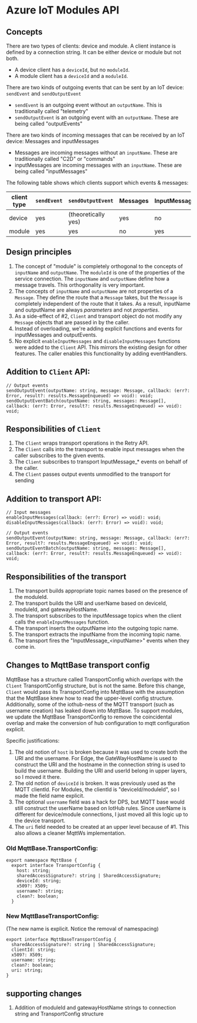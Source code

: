 # Azure IoT Modules API

## Concepts
There are two types of clients: device and module. A client instance is defined by a connection string.  It can be either device or module but not both.
* A device client has a `deviceId`, but no `moduleId`.
* A module client has a `deviceId` and a `moduleId`.

There are two kinds of outgoing events that can be sent by an IoT device: `sendEvent` and `sendOutputEvent`
* `sendEvent` is an outgoing event without an `outputName`.  This is traditionally called "telemetry"
* `sendOutputEvent` is an outgoing event with an `outputName`.  These are being called "outputEvents"

There are two kinds of incoming messages that can be received by an IoT device: Messages and inputMessages
* Messages are incoming messages without an `inputName`.  These are traditionally called "C2D" or "commands"
* inputMessages are incoming messages with an `inputName`.  These are being called "inputMessages"

The following table shows which clients support which events & messages:

| client type | `sendEvent` | `sendOutputEvent` | Messages | InputMessages |
|------------ | --------- | --------------- | -------- | ------------- |
| device | yes | (theoretically yes)  | yes | no |
| module | yes | yes | no | yes|

## Design principles
1. The concept of "module" is completely orthogonal to the concepts of `inputName` and `outputName`.  The `moduleId` is one of the properties of the service connection.  The `inputName` and `outputName` define how a message travels.  This orthogonality is very important.
2. The concepts of `inputName` and `outputName` are not properties of a `Message`.  They define the route that a `Message` takes, but the `Message` is completely independent of the route that it takes.  As a result, inputName and outputName are always _parameters_ and not _properties_.
3. As a side-effect of #2, `Client` and transport object do not modify any `Message` objects that are passed in by the caller.
4. Instead of overloading, we're adding explicit functions and events for inputMessages and outputEvents.
5. No explicit `enableInputMessages` and `disableInputMessages` functions were added to the `Client` API.  This mirrors the existing design for other features.  The caller enables this functionality by adding eventHandlers.

## Addition to `Client` API:

```
// Output events
sendOutputEvent(outputName: string, message: Message, callback: (err?: Error, result?: results.MessageEnqueued) => void): void;
sendOutputEventBatch(outputName: string, messages: Message[], callback: (err?: Error, result?: results.MessageEnqueued) => void): void;
```

## Responsibilities of `Client`
1. The `Client` wraps transport operations in the Retry API.
2. The `Client` calls into the transport to enable input messages when the caller subscribes to the given events.
3. The `Client` subscribes to transport InputMessage_* events on behalf of the caller.
4. The `Client` passes output events unmodified to the transport for sending


## Addition to transport API:

```
// Input messages
enableInputMessages(callback: (err?: Error) => void): void;
disableInputMessages(callback: (err?: Error) => void): void;

// Output events
sendOutputEvent(outputName: string, message: Message, callback: (err?: Error, result?: results.MessageEnqueued) => void): void;
sendOutputEventBatch(outputName: string, messages: Message[], callback: (err?: Error, result?: results.MessageEnqueued) => void): void;
```

## Responsibilities of the transport
1. The transport builds appropriate topic names based on the presence of the moduleId.
2. The transport builds the URI and userName based on deviceId, moduleId, and gatewayHostName.
3. The transport subscribes to the inputMessage topics when the client calls the `enableInputMessages` function.
3. The transport inserts the outputName into the outgoing topic name.
4. The transport extracts the inputName from the incoming topic name.
5. The transport fires the "InputMessage_\<inputName\>" events when they come in.

## Changes to MqttBase transport config

MqttBase has a structure called TransportConfig which _overlaps_ with the `Client` TransportConfig structure, but is not the same.
Before this change, `Client` would pass its TransportConfig into MqttBase with the assumption that the MqttBase knew how to read the upper-level config structure.
Additionally, some of the iothub-ness of the MQTT transport (such as username creation) has leaked down into MqttBase.
To support modules, we update the MqttBase TransportConfig to remove the coincidental overlap and make the conversion of hub configuration to mqtt configuration explicit.

Specific justifications:
1. The old notion of `host` is broken because it was used to create both the URI and the username.  For Edge, the GateWayHostName is used to construct the URI and the hostname in the connection string is used to build the username.  Building the URI and userId belong in upper layers, so I moved it there.
2. The old notion of `deviceId` is broken.  It was previously used as the MQTT clientId.  For Modules, the clientId is "deviceId/moduleId", so I made the field name explicit.
3. The optional `username` field was a hack for DPS, but MQTT base would still construct the userName based on IotHub rules.  Since userName is different for device/module connections, I just moved all this logic up to the device transport.
4. The `uri` field needed to be created at an upper level because of #1.  This also allows a cleaner MqttWs implementation.

### Old MqttBase.TransportConfig:
```
export namespace MqttBase {
  export interface TransportConfig {
    host: string;
    sharedAccessSignature?: string | SharedAccessSignature;
    deviceId: string;
    x509?: X509;
    username?: string;
    clean?: boolean;
  }
```

### New MqttBaseTransportConfig:
(The new name is explicit.  Notice the removal of namespacing)

```
export interface MqttBaseTransportConfig {
  sharedAccessSignature?: string | SharedAccessSignature;
  clientId: string;
  x509?: X509;
  username: string;
  clean?: boolean;
  uri: string;
}
```

## supporting changes

1. Addition of moduleId and gatewayHostName strings to connection string and TransportConfig structure